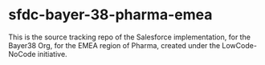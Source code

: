 # sfdc-bayer-38-pharma-emea
This is the source tracking repo of the Salesforce implementation, for the Bayer38 Org, for the EMEA region of Pharma, created under the LowCode-NoCode initiative.
